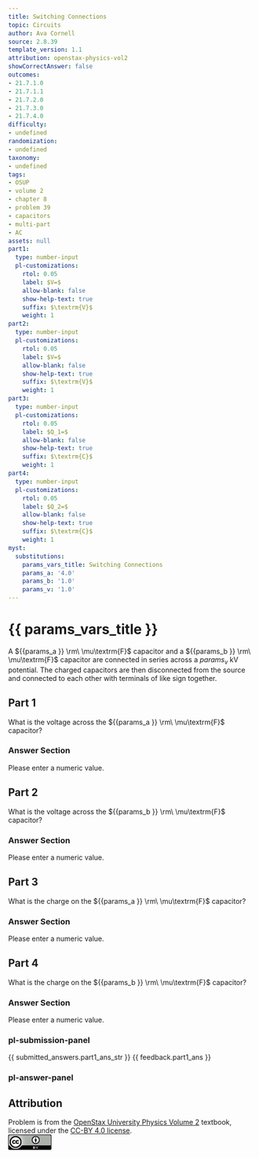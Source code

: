 ```yaml
---
title: Switching Connections
topic: Circuits
author: Ava Cornell
source: 2.8.39
template_version: 1.1
attribution: openstax-physics-vol2
showCorrectAnswer: false
outcomes:
- 21.7.1.0
- 21.7.1.1
- 21.7.2.0
- 21.7.3.0
- 21.7.4.0
difficulty:
- undefined
randomization:
- undefined
taxonomy:
- undefined
tags:
- OSUP
- volume 2
- chapter 8
- problem 39
- capacitors
- multi-part
- AC
assets: null
part1:
  type: number-input
  pl-customizations:
    rtol: 0.05
    label: $V=$
    allow-blank: false
    show-help-text: true
    suffix: $\textrm{V}$
    weight: 1
part2:
  type: number-input
  pl-customizations:
    rtol: 0.05
    label: $V=$
    allow-blank: false
    show-help-text: true
    suffix: $\textrm{V}$
    weight: 1
part3:
  type: number-input
  pl-customizations:
    rtol: 0.05
    label: $Q_1=$
    allow-blank: false
    show-help-text: true
    suffix: $\textrm{C}$
    weight: 1
part4:
  type: number-input
  pl-customizations:
    rtol: 0.05
    label: $Q_2=$
    allow-blank: false
    show-help-text: true
    suffix: $\textrm{C}$
    weight: 1
myst:
  substitutions:
    params_vars_title: Switching Connections
    params_a: '4.0'
    params_b: '1.0'
    params_v: '1.0'
---
```

# {{ params_vars_title }}
A ${{params_a }} \rm\ \mu\textrm{F}$ capacitor and a ${{params_b }} \rm\ \mu\textrm{F}$ capacitor are connected in series across a ${{params_v }} \textrm{ kV}$ potential. The charged capacitors are then disconnected from the source and connected to each other with terminals of like sign together.

## Part 1

What is the voltage across the ${{params_a }} \rm\ \mu\textrm{F}$ capacitor?

### Answer Section

Please enter a numeric value.

## Part 2

What is the voltage across the ${{params_b }} \rm\ \mu\textrm{F}$ capacitor?

### Answer Section

Please enter a numeric value.

## Part 3

What is the charge on the ${{params_a }} \rm\ \mu\textrm{F}$ capacitor?

### Answer Section

Please enter a numeric value.

## Part 4

What is the charge on the ${{params_b }} \rm\ \mu\textrm{F}$ capacitor?

### Answer Section

Please enter a numeric value.

### pl-submission-panel

{{ submitted_answers.part1_ans_str }}
{{ feedback.part1_ans }}

### pl-answer-panel

## Attribution

Problem is from the [OpenStax University Physics Volume 2](https://openstax.org/details/books/university-physics-volume-2) textbook, licensed under the [CC-BY 4.0 license](https://creativecommons.org/licenses/by/4.0/).<br>![Image representing the Creative Commons 4.0 BY license.](https://raw.githubusercontent.com/firasm/bits/master/by.png)